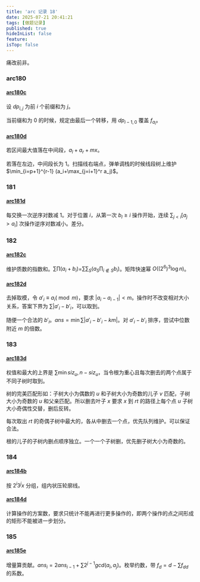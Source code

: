 ```yaml
---
title: 'arc 记录 18'
date: 2025-07-21 20:41:21
tags: [做题记录]
published: true
hideInList: false
feature: 
isTop: false
---
```


痛改前非。

### arc180

#### [arc180c](https://atcoder.jp/contests/arc180/tasks/arc180_c)

设 $dp_{i,j}$ 为前 $i$ 个前缀和为 $j$。

当前缀和为 $0$ 的时候，规定由最后一个转移，用 $dp_{i-1,0}$ 覆盖 $f_{a_i}$。

#### [arc180d](https://atcoder.jp/contests/arc180/tasks/arc180_d)

若区间最大值落在中间段，$a_l+a_r+mx$。

若落在左边，中间段长为 $1$。扫描线右端点，弹单调栈的时候线段树上维护 $\min_{i=p+1}^{r-1} (a_i+\max_{j=i+1}^r a_j)$。

### 181

#### [arc181d](https://atcoder.jp/contests/arc181/tasks/arc181_d)

每交换一次逆序对数减 $1$。对于位置 $i$，从第一次 $b_l\ge i$ 操作开始，连续 $\sum_{j<i} [a_j>a_i]$ 次操作逆序对数减小。差分。

### 182

#### [arc182c](https://www.luogu.com.cn/problem/AT_arc182_c)

维护质数的指数和。$\sum \prod (a_i+b_i)$=$\sum\sum_S (a_S\prod_{i\notin S}b_i)$。矩阵快速幂 $O((2^6)^3\log n)$。

#### [arc182d](https://atcoder.jp/contests/arc182/tasks/arc182_d)

去掉取模，令 $a'_i\equiv a_i(\bmod m)$，要求 $|a_i-a_{i-1}|<m$。操作时不改变相对大小关系，答案下界为 $\sum|a'_i-b'_i$，可以取到。

随便一个合法的 $b'_i$。$ans=\min \sum|a'_i-b'_i-km|$。对 $a'_i-b'_i$ 排序，尝试中位数附近 $m$ 的倍数。

### 183

#### [arc183d](https://atcoder.jp/contests/arc183/tasks/arc183_d)

权值和最大的上界是 $\sum \min siz_u,n-siz_u$，当令根为重心且每次删去的两个点属于不同子树时取到。

树的完美匹配形如：子树大小为偶数的 $u$ 和子树大小为奇数的儿子 $v$ 匹配，子树大小为奇数的 $u$ 和父亲匹配。所以删去叶子 $x$ 要求 $x$ 到 $rt$ 的路径上每个点 $u$ 子树大小奇偶性交替，删后反转。

每次取出 $rt$ 的奇偶子树中最大的，各从中删去一个点，优先队列维护。可以保证合法。

根的儿子的子树内删点顺序独立。一个一个子树删，优先删子树大小为奇数的。

### 184

#### [arc184b](https://atcoder.jp/contests/arc184/tasks/arc184_b)

按 $2^i3^jx$ 分组，组内状压轮廓线。

#### [arc184d](https://atcoder.jp/contests/arc184/tasks/arc184_d)

计算操作的方案数，要求只统计不能再进行更多操作的，即两个操作的点之间形成的矩形不能被进一步划分。

### 185

#### [arc185e](https://atcoder.jp/contests/arc185/tasks/arc185_e)

增量算贡献。$ans_i=2ans_{i-1}+\sum 2^{j-1}gcd(a_i,a_j)$。枚举约数，带 $f_d=d-\sum f_{dd}$ 的系数。